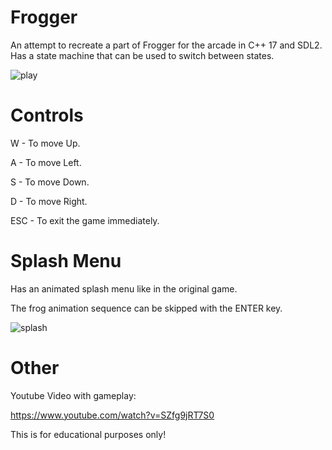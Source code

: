 # Frogger

An attempt to recreate a part of Frogger for the arcade in C++ 17 and SDL2.
Has a state machine that can be used to switch between states.

![play](https://user-images.githubusercontent.com/87091726/190869487-0aa485b9-4801-42b7-a360-a8091ccfe39f.gif)

# Controls

W - To move Up.

A - To move Left.

S - To move Down.

D - To move Right.

ESC - To exit the game immediately.

# Splash Menu

Has an animated splash menu like in the original game.

The frog animation sequence can be skipped with the ENTER key.

![splash](https://user-images.githubusercontent.com/87091726/190869400-e96e6cbf-0dbc-44b6-92a5-66b3a17d4b4b.gif)

# Other

Youtube Video with gameplay:

https://www.youtube.com/watch?v=SZfg9jRT7S0

This is for educational purposes only!
